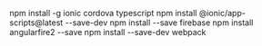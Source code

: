 npm install -g ionic cordova typescript
npm install @ionic/app-scripts@latest --save-dev
npm install --save firebase
npm install angularfire2 --save
npm install --save-dev webpack